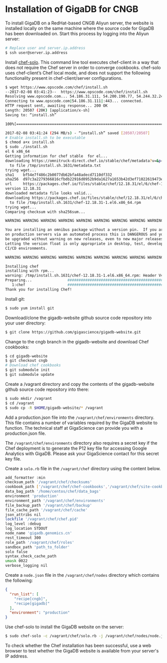 # Installation of GigaDB for CNGB

To install GigaDB on a RedHat-based CNGB Aliyun server, the website is 
installed locally on the same machine where the source code for GigaDB 
has been downloaded on. Start this process by logging into the Aliyun 
server:
```bash
# Replace user and server.ip.address
$ ssh user@server.ip.address
```

Install [chef-solo](https://docs.chef.io/ctl_chef_solo.html). This 
command line tool executes chef-client in a way that does not require 
the Chef server in order to converge cookbooks. chef-solo uses 
chef-client’s Chef local mode, and does not support the following 
functionality present in chef-client/server configurations.
```bash
$ wget https://www.opscode.com/chef/install.sh
--2017-02-08 03:41:23--  https://www.opscode.com/chef/install.sh
Resolving www.opscode.com... 54.186.31.111, 54.200.190.77, 54.244.32.246
Connecting to www.opscode.com|54.186.31.111|:443... connected.
HTTP request sent, awaiting response... 200 OK
Length: 20507 (20K) [application/x-sh]
Saving to: “install.sh”

100%[===========================================================================================================================>] 20,507      --.-K/s   in 0s      

2017-02-08 03:41:24 (294 MB/s) - “install.sh” saved [20507/20507]
# Enable install.sh to be executable
$ chmod a+x install.sh
$ sudo ./install.sh 
el 6 x86_64
Getting information for chef stable  for el...
downloading https://omnitruck-direct.chef.io/stable/chef/metadata?v=&p=el&pv=6&m=x86_64
  to file /tmp/install.sh.1631/metadata.txt
trying wget...
sha1    bf54e7f486c2b0077db62bfa48adecd7110df332
sha256  d97c3a2279366816cfbdb22916d0952b9da1627a1653b42d3ef71022619473e4
url     https://packages.chef.io/files/stable/chef/12.18.31/el/6/chef-12.18.31-1.el6.x86_64.rpm
version 12.18.31
downloaded metadata file looks valid...
downloading https://packages.chef.io/files/stable/chef/12.18.31/el/6/chef-12.18.31-1.el6.x86_64.rpm
  to file /tmp/install.sh.1631/chef-12.18.31-1.el6.x86_64.rpm
trying wget...
Comparing checksum with sha256sum...

WARNING WARNING WARNING WARNING WARNING WARNING WARNING WARNING WARNING

You are installing an omnibus package without a version pin.  If you are installing
on production servers via an automated process this is DANGEROUS and you will
be upgraded without warning on new releases, even to new major releases.
Letting the version float is only appropriate in desktop, test, development or
CI/CD environments.

WARNING WARNING WARNING WARNING WARNING WARNING WARNING WARNING WARNING

Installing chef 
installing with rpm...
warning: /tmp/install.sh.1631/chef-12.18.31-1.el6.x86_64.rpm: Header V4 DSA/SHA1 Signature, key ID 83ef826a: NOKEY
Preparing...                ########################################### [100%]
   1:chef                   ########################################### [100%]
Thank you for installing Chef!
```

Install git:
```bash
$ sudo yum install git
```

Download/clone the gigadb-website github source code repository into
your user directory:
```bash
$ git clone https://github.com/gigascience/gigadb-website.git
```

Change to the cngb branch in the gigadb-website and download Chef 
cookbooks:
```bash
$ cd gigadb-website
$ git checkout cngb
# Download chef cookbooks
$ git submodule init
$ git submodule update
```

Create a /vagrant directory and copy the contents of the
gigadb-website github source code repository into there:
```bash
$ sudo mkdir /vagrant
$ cd /vagrant
$ sudo cp -R $HOME/gigadb-website/* /vagrant
```

Add a production.json file into the `/vagrant/chef/environments`
directory. This file contains a number of variables required by the 
GigaDB website to function. The technical staff at GigaScience can
provide you with a production.json file.

The `/vagrant/chef/environments` directory also requires a secret key
if the Chef deployment is to generate the P12 key file for accessing 
Google Analytics with GigaDB. Please ask your GigaScience contact for 
this secret key file.

Create a `solo.rb` file in the `/vagrant/chef` directory using
the content below.
```bash
add_formatter :min
checksum_path '/vagrant/chef/checksums'
cookbook_path ['/vagrant/chef/chef-cookbooks','/vagrant/chef/site-cookbooks']
data_bag_path '/home/centos/chef/data_bags'
environment 'production'
environment_path '/vagrant/chef/environments' 
file_backup_path '/vagrant/chef/backup' 
file_cache_path '/vagrant/chef/cache' 
json_attribs nil
lockfile '/vagrant/chef/chef.pid' 
log_level :debug
log_location STDOUT
node_name 'gigadb.genomics.cn'
rest_timeout 300
role_path '/vagrant/chef/roles' 
sandbox_path 'path_to_folder'
solo false
syntax_check_cache_path
umask 0022
verbose_logging nil
```

Create a `node.json` file in the `/vagrant/chef/nodes` directory 
which contains the following:
```json
{
  "run_list": [
    "recipe[cngb]",
    "recipe[gigadb]" 
  ],
  "environment": "production" 
}
```

Use chef-solo to install the GigaDB website on the server:
```bash
$ sudo chef-solo -c /vagrant/chef/solo.rb -j /vagrant/chef/nodes/node.json
```

To check whether the Chef installation has been successful, use a web 
browser to test whether the GigaDB website is available from your 
server's IP address.